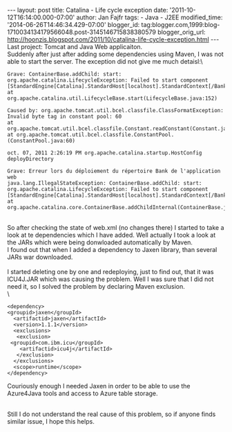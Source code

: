 --- layout: post title: Catalina - Life cycle exception date:
'2011-10-12T16:14:00.000-07:00' author: Jan Fajfr tags: - Java - J2EE
modified\_time: '2014-06-26T14:46:34.429-07:00' blogger\_id:
tag:blogger.com,1999:blog-1710034134179566048.post-3145146715838380579
blogger\_orig\_url:
http://hoonzis.blogspot.com/2011/10/catalina-life-cycle-exception.html
--- Last project: Tomcat and Java Web applicaiton.\
Suddenly after just after adding some dependencies using Maven, I was
not able to start the server. The exception did not give me much
detaisl:\

``` {.prettyprint}
Grave: ContainerBase.addChild: start: 
org.apache.catalina.LifecycleException: Failed to start component [StandardEngine[Catalina].StandardHost[localhost].StandardContext[/Bank]]
at org.apache.catalina.util.LifecycleBase.start(LifecycleBase.java:152)

Caused by: org.apache.tomcat.util.bcel.classfile.ClassFormatException: Invalid byte tag in constant pool: 60
at org.apache.tomcat.util.bcel.classfile.Constant.readConstant(Constant.java:131)
at org.apache.tomcat.util.bcel.classfile.ConstantPool.(ConstantPool.java:60)

oct. 07, 2011 2:26:19 PM org.apache.catalina.startup.HostConfig deployDirectory

Grave: Erreur lors du déploiement du répertoire Bank de l'application web
java.lang.IllegalStateException: ContainerBase.addChild: start: org.apache.catalina.LifecycleException: Failed to start component [StandardEngine[Catalina].StandardHost[localhost].StandardContext[/Bank]]
at org.apache.catalina.core.ContainerBase.addChildInternal(ContainerBase.java:816)
```

\
So after checking the state of web.xml (no changes there) I started to
take a look at te dependencies which I have added. Well actually I took
a look at the JARs which were being donwloaded automatically by Maven.\
I found out that when I added a dependency to Jaxen library, than
several JARs war downloaded.\
\
I started deleting one by one and redeploying, just to find out, that it
was ICU4J.JAR which was causing the problem. Well I was sure that I did
not need it, so I solved the problem by declaring Maven exclusion.\
\

``` {.prettyprint}
<dependency>
<groupid>jaxen</groupId>
  <artifactid>jaxen</artifactId>
  <version>1.1.1</version>
  <exclusions>
   <exclusion>
 <groupid>com.ibm.icu</groupId>
    <artifactid>icu4j</artifactId>
   </exclusion>
  </exclusions>
  <scope>runtime</scope>
</dependency>
```

Couriously enough I needed Jaxen in order to be able to use the
Azure4Java tools and access to Azure table storage.

\
Still I do not understand the real cause of this problem, so if anyone
finds similar issue, I hope this helps.

